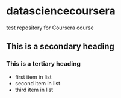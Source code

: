 # datasciencecoursera
test repository for Coursera course

## This is a secondary heading
### This is a tertiary heading

* first item in list
* second item in list
* third item in list

